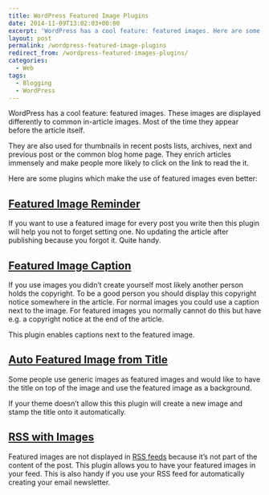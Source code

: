```yaml
---
title: WordPress Featured Image Plugins
date: 2014-11-09T13:02:03+00:00
excerpt: 'WordPress has a cool feature: featured images. Here are some plugins which make the use of featured images even better.'
layout: post
permalink: /wordpress-featured-image-plugins
redirect_from: /wordpress-featured-images-plugins/
categories:
  - Web
tags:
  - Blogging
  - WordPress
---
```

WordPress has a cool feature: featured images. These images are displayed differently to common in-article images. Most of the time they appear before the article itself.

They are also used for thumbnails in recent posts lists, archives, next and previous post or the common blog home page. They enrich articles immensely and make people more likely to click on the link to read the it.

Here are some plugins which make the use of featured images even better:

## [Featured Image Reminder](https://wordpress.org/plugins/featured-image-reminder/)

If you want to use a featured image for every post you write then this plugin will help you not to forget setting one. No updating the article after publishing because you forgot it. Quite handy.

## [Featured Image Caption](https://wordpress.org/plugins/featured-image-caption/)

If you use images you didn’t create yourself most likely another person holds the copyright. To be a good person you should display this copyright notice somewhere in the article. For normal images you could use a caption next to the image. For featured images you normally cannot do this but have e.g. a copyright notice at the end of the article.

This plugin enables captions next to the featured image.

## [Auto Featured Image from Title](https://wordpress.org/plugins/auto-featured-image-from-title/)

Some people use generic images as featured images and would like to have the title on top of the image and use the featured image as a background.

If your theme doesn’t allow this this plugin will create a new image and stamp the title onto it automatically.

## [RSS with Images](https://wordpress.org/plugins/rss-with-images/)

Featured images are not displayed in [RSS feeds](https://en.wikipedia.org/wiki/RSS) because it’s not part of the content of the post. This plugin allows you to have your featured images in your feed. This is also handy if you use your RSS feed for automatically creating your email newsletter.